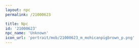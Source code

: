 ```yaml
---
layout: npc
permalink: /21000623

title: Npc
id: '21000623'
npc_name: 'Unknown'
icon_url: 'portrait/mob/21000623_m_mohicanpigbrown_p.png'
---
```


